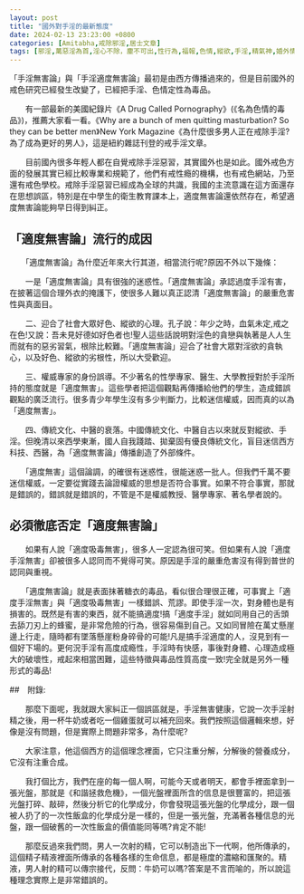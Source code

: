 ```yaml
---
layout: post
title: "國外對手淫的最新態度"
date: 2024-02-13 23:23:00 +0800
categories: [Amitabha,戒除邪淫,居士文章]
tags: [邪淫,萬惡淫為首,淫心不除，塵不可出,性行為,福報,色情,縱欲,手淫,精氣神,婚外情,梵行,因果,阿賴耶識,因果]
---
```


「手淫無害論」與「手淫適度無害論」最初是由西方傳播過來的，但是目前國外的戒色研究已經發生改變了，已經把手淫、色情定性為毒品。        

　　有一部最新的美國紀錄片《A Drug Called Pornography》(《名為色情的毒品》)，推薦大家看一看。《Why are a bunch of men quitting masturbation? So they can be better men》New York Magazine《為什麼很多男人正在戒除手淫?為了成為更好的男人》，這是紐約雜誌刊登的戒手淫文章。      

　　目前國內很多年輕人都在自覺戒除手淫惡習，其實國外也是如此。國外戒色方面的發展其實已經比較專業和規範了，他們有戒性瘾的機構，也有戒色網站，乃至還有戒色學校。戒除手淫惡習已經成為全球的共識，我國的主流意識在這方面還存在思想誤區，特別是在中學生的衛生教育課本上，適度無害論還依然存在，希望適度無害論能夠早日得到糾正。      

## 「適度無害論」流行的成因        

　　「適度無害論」為什麼近年來大行其道，相當流行呢?原因不外以下幾條：       

　　一是「適度無害論」具有很強的迷惑性。「適度無害論」承認過度手淫有害，在披著這個合理外衣的掩護下，使很多人難以真正認清「適度無害論」的嚴重危害性與真面目。        

　　二、迎合了社會大眾好色、縱欲的心理。孔子說：年少之時，血氣未定,戒之在色!又說：吾未見好德如好色者也!聖人這些話說明對淫色的貪戀與執著是人人生而就有的惡劣習氣，根除比較難。「適度無害論」迎合了社會大眾對淫欲的貪執心，以及好色、縱欲的劣根性，所以大受歡迎。     

　　三、權威專家的身份誤導。不少著名的性學專家、醫生、大學教授對於手淫所持的態度就是「適度無害」。這些學者把這個觀點再傳播給他們的學生，造成錯誤觀點的廣泛流行。很多青少年學生沒有多少判斷力，比較迷信權威，因而真的以為「適度無害」。      

　　四、傳統文化、中醫的衰落。中國傳統文化、中醫自古以來就反對縱欲、手淫。但晚清以來西學東漸，國人自我踐踏、拋棄固有優良傳統文化，盲目迷信西方科技、西醫，為「適度無害論」傳播創造了外部條件。        

　　「適度無害」這個論調，的確很有迷惑性，很能迷惑一批人。但我們千萬不要迷信權威，一定要從實踐去論證權威的思想是否符合事實。如果不符合事實，那就是錯誤的，錯誤就是錯誤的，不管是不是權威教授、醫學專家、著名學者說的。      

## 必須徹底否定「適度無害論」

　　如果有人說「適度吸毒無害」，很多人一定認為很可笑。但如果有人說「適度手淫無害」卻被很多人認同而不覺得可笑。原因是手淫的嚴重危害沒有得到普世的認同與重視。        

　　「適度無害論」就是表面抹著糖衣的毒品，看似很合理很正確，可事實上「適度手淫無害」與「適度吸毒無害」一樣錯誤、荒謬。即使手淫一次，對身體也是有損害的。既然是有害的東西，就不能搞適度!搞「適度手淫」就如同用自己的舌頭去舔刀刃上的蜂蜜，是非常危險的行為，很容易傷到自己。又如同冒險在萬丈懸崖邊上行走，隨時都有墜落懸崖粉身碎骨的可能!凡是搞手淫適度的人，沒見到有一個好下場的。更何況手淫有高度成瘾性，手淫時有快感，事後對身體、心理造成極大的破壞性，戒起來相當困難，這些特徵與毒品性質高度一致!完全就是另外一種形式的毒品!

##　附錄:

　　那麼下面呢，我就跟大家糾正一個誤區就是，手淫無害健康，它說一次手淫射精之後，用一杯牛奶或者吃一個雞蛋就可以補充回來。我們按照這個邏輯來想，好像是沒有問題，但是實際上問題非常多，為什麼呢?       

　　大家注意，他這個西方的這個理念裡面，它只注重分解，分解後的營養成分，它沒有注重合成。        

　　我打個比方，我們在座的每一個人啊，可能今天或者明天，都會手裡面拿到一張光盤，那就是《和諧拯救危機》，一個光盤裡面所含的信息是很豐富的，把這張光盤打碎、敲碎，然後分析它的化學成分，你會發現這張光盤的化學成分，跟一個被人扔了的一次性飯盒的化學成分是一樣的，但是一張光盤，充滿著各種信息的光盤，跟一個破舊的一次性飯盒的價值能同等嗎?肯定不能!      

　　那麼反過來我們問，男人一次射的精，它可以制造出下一代啊，他所傳承的，這個精子精液裡面所傳承的各種各樣的生命信息，都是極度的濃縮和匯聚的。精液，男人射的精可以傳宗接代，反問：牛奶可以嗎?答案是不言而喻的，所以說這種理念實際上是非常錯誤的。